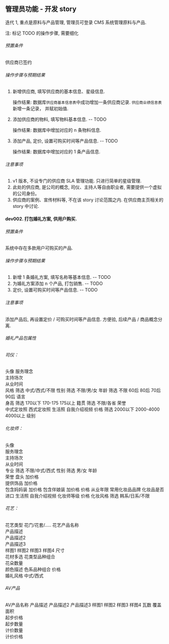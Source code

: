 ## 管理员功能 - 开发 story

迭代 1, 重点是原料与产品管理,
管理员可登录 CMS 系统管理原料与产品.

注: 标记 TODO 的操作步骤, 需要细化



###### 预置条件

供应商已签约

###### 操作步骤与预期结果

1. 新增供应商, 填写供应商的基本信息、星级信息.

    操作结果: 数据库`供应商基本信息表`中成功增加一条供应商记录. `供应商业绩信息表`新增一条记录， 并赋初始值.
2. 添加供应商的物料, 填写物料基本信息.  -- TODO

    操作结果: 数据库中增加对应的 n 条物料信息.
3. 添加产品, 定价, 设置可购买时间等产品信息.  -- TODO

    操作结果: 数据库中增加对应的 1 条产品信息.

###### 注意事项

1. v1 版本, 不设专门的供应商 SLA 管理功能. 只进行简单的星级管理.
2. 此处的供应商, 是公司的概念, 司仪、主持人等自由职业者, 需要提供一个虚拟的公司身份。
3. 供应商的案例、宣传材料等, 不在该 story 讨论范围之内. 在供应商主页相关的 story 中讨论.

#### dev002. 打包婚礼方案, 供用户购买.

###### 预置条件

系统中存在多款用户可购买的产品.

###### 操作步骤与预期结果

1. 新增 1 条婚礼方案, 填写名称等基本信息.  -- TODO
2. 为婚礼方案添加 n 个产品, 打包销售.  -- TODO
3. 定价, 设置可购买时间等产品信息.  -- TODO

###### 注意事项

添加产品后, 再设置定价 / 可购买时间等产品信息. 方便验, 后续产品 / 商品概念分离.



###### 婚礼产品包属性
###### 司仪：
头像
服务理念    
主持场次    
从业时间    
风格      筛选  中式/西式/不限
性别      筛选  不限/男/女
年龄      筛选  不限  60后  80后  70后  90后
语言      
身高      筛选  170以下    170-175    175以上
籍贯      筛选  不限/各省
荣誉      
中式定妆照
西式定妆照
生活照
自我介绍视频
价格      筛选  2000以下  2000-4000  4000以上
级别      

###### 化妆师：
头像      
服务理念        
主持场次        
从业时间        
专业      筛选  不限/中式/西式
性别      筛选  男/女
年龄      
荣誉
    盘头          加价格        
    提供饰品       加价格  
    包含妈妈装     加价格
    包含伴娘装     加价格
价格
从业年限
常用化妆品品牌
化妆品是否进口
生活照
自我介绍视频
化妆师等级
价格
化妆风格   筛选  韩系/日系/不限


###### 花艺：
花艺类型    花门/花套/.....
花艺产品名称  
产品描述    
产品描述2   
产品描述3   
样图1
样图2
样图3
样图4
尺寸      
花材多选    花类型品种组合    
花朵数量    
颜色描述    色系品种组合
价格      
婚礼风格    中式/西式

###### AV产品
AV产品名称
产品描述
产品描述2
产品描述3
样图1
样图2
样图3
样图4
瓦数
覆盖面积      
起步价格      
起步数量      
计价数量      
计价价格      
